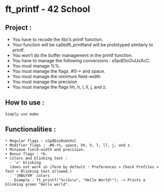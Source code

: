 # ft_printf - 42 School

## Project :

- You have to recode the libc’s printf function.
- Your function will be calledft_printfand will be prototyped similarly to printf.
- You won’t do the buffer management in the printf function.
- You have to manage the following conversions : sSpdDioOuUxXcC.
- You must manage %%.
- You must manage the flags .#0-+ and space.
- You must manage the minimum field-width
- You must manage the precision
- You must manage the flags hh, h, l, ll, j, and z.

## How to use :

```
Simply use make
```

## Functionalities :

```
• Regular flags : sSpdDioOuUxXcC
• Modifier flags : .#0-+%, space, hh, h, l, ll, j, and z.
• Minimum field-width and precision.
• Bonus flags : *b.
• Colors and blinking text : 
  - '=' blinking 
  (does not work in iTerm by default : Preferences > Check Profiles > Text > Blinking text allowed.)
  - '|RBGYVM' colors
  - Example : ft_printf("%=|Gs\n", "Hello World!"); -> Prints a blinking green "Hello world".
```

